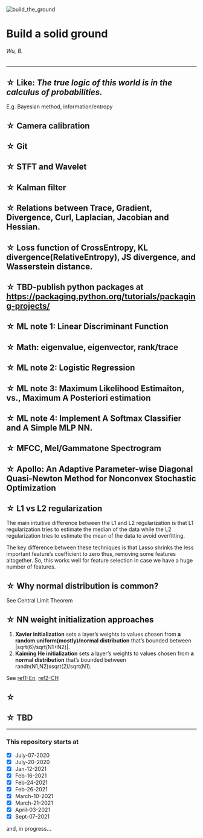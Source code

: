 ![build_the_ground](https://img.shields.io/badge/self--improvement-miscellaneous-brightgreen)

# Build a solid ground
###### Wu, B.
---

## ☆ Like: _The true logic of this world is in the calculus of probabilities._ 
E.g. Bayesian method, information/entropy

## ☆ Camera calibration

## ☆ Git

## ☆ STFT and Wavelet

## ☆ Kalman filter

## ☆ Relations between Trace, Gradient, Divergence, Curl, Laplacian, Jacobian and Hessian.

## ☆ Loss function of CrossEntropy, KL divergence(RelativeEntropy), JS divergence, and Wasserstein distance.

## ☆ TBD-publish python packages at https://packaging.python.org/tutorials/packaging-projects/

## ☆ ML note 1: Linear Discriminant Function 

## ☆ Math: eigenvalue, eigenvector, rank/trace

## ☆ ML note 2: Logistic Regression

## ☆ ML note 3: Maximum Likelihood Estimaiton, vs., Maximum A Posteriori estimation

## ☆ ML note 4: Implement A Softmax Classifier and A Simple MLP NN.

## ☆ MFCC, Mel/Gammatone Spectrogram

## ☆ Apollo: An Adaptive Parameter-wise Diagonal Quasi-Newton Method for Nonconvex Stochastic Optimization

## ☆ L1 vs L2 regularization
The main intuitive difference between the L1 and L2 regularization is that L1 regularization tries to estimate the median of the data while the L2 regularization tries to estimate the mean of the data to avoid overfitting.

The key difference between these techniques is that Lasso shrinks the less important feature’s coefficient to zero thus, removing some features altogether. So, this works well for feature selection in case we have a huge number of features.

## ☆ Why normal distribution is common?
See Central Limit Theorem

## ☆ NN weight initialization approaches
1. **Xavier initialization** sets a layer’s weights to values chosen from **a random uniform(mostly)/normal distribution** that’s bounded between |sqrt(6)/sqrt(N1+N2)|.
2. **Kaiming He initialization** sets a layer’s weights to values chosen from **a normal distribution** that’s bounded between randn(N1,N2)xsqrt(2)/sqrt(N1).

See [ref1-En](https://towardsdatascience.com/weight-initialization-in-neural-networks-a-journey-from-the-basics-to-kaiming-954fb9b47c79), [ref2-CH](https://zhuanlan.zhihu.com/p/86602524)

## ☆ 

## ☆ TBD

---

### This repository starts at
+ [x] July-07-2020
+ [x] July-20-2020
+ [x] Jan-12-2021
+ [x] Feb-16-2021
+ [x] Feb-24-2021
+ [x] Feb-26-2021
+ [x] March-10-2021
+ [x] March-21-2021
+ [x] April-03-2021
+ [x] Sept-07-2021

and, in progress...
